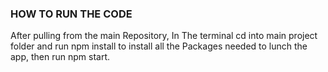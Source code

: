 ### HOW TO RUN THE CODE

After pulling from the main Repository, In The terminal cd into main project folder and run npm install to install all the Packages needed to lunch the app, then run npm start.
